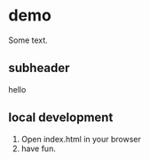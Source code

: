 # demo

Some text.

## subheader

hello

## local development

1. Open index.html in your browser
2. have fun.
